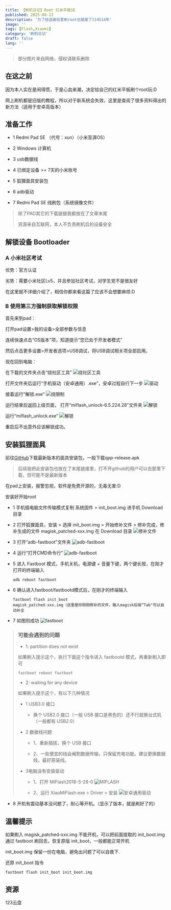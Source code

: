 ```yaml
---
title: 【刷机日记】Root 红米平板SE
published: 2025-08-13
description: '为了给这破玩意刷root也是废了114514年'
image: ''
tags: [Flash,Xiaomi]
category: '刷机日记'
draft: false 
lang: ''
---
```

> 部分图片来自网络，侵权请联系删除

## 在这之前

因为本人实在是闲得慌，于是心血来潮，决定给自己的红米平板刷个root玩:D

网上刷机都是旧版的教程，所以对于新系统会失效，这里是查阅了很多资料得出的新方法（适用于安卓高版本）

## 准备工作

- 1 Redmi Pad SE （代号：xun）（小米澎湃OS）

- 2 Windows 计算机

- 3 usb数据线

- 4 已绑定设备 >= 7天的小米账号

- 5 狐狸面具安装包

- 6 adb驱动

- 7 Redmi Pad SE 线刷包（系统镜像文件）

> 除了PAD其它的下载链接我都放在了文章末尾
>
> 资源来自互联网，本人不负责刷机后的设备安全

## 解锁设备 Bootloader
### A 小米社区考试

优势：官方认证

劣势：需要小米社区Lv5，并且参加社区考试，对学生党不是很友好

在这里就不详细介绍了，相信你都来看这篇了应该不会想要麻烦:D

### B 使用第三方强制获取解锁权限
首先来到pad：

打开pad设置>我的设备>全部参数与信息

连续快速点击“OS版本”项，知道提示“您已处于开发者模式”

然后点击更多设置>开发者选项>USB调试，将USB调试相关项全部启用。

现在回到电脑：

在下载的文件夹点击“绕社区工具”
![绕社区工具](image-9.png)


打开文件夹后运行“手机驱动（安卓通用）.exe”，安卓过程自行下一步
![驱动](image-1.png)

接着运行“解锁.exe”
![绕限制](image-2.png)

运行结束后返回上级页面，
打开“miflash_unlock-6.5.224.28”文件夹
![解锁](image-3.png)


运行“miflash_unlock.exe”
![解锁](image-4.png)

重启后不出意外应该解锁成功。

## 安装狐狸面具

前往[GitHub](https://github.com/1q23lyc45/KitsuneMagisk/releases)下载最新版本的面具安装包，一般下载qpp-release.apk
> 后续我把此安装包也放在了末尾链接里，打不开github的用户可以去那里下载，但可能不是最新版本

在pad上安装，报警忽视，软件是免费开源的，无毒无害:D

安装好开始root

- 1 手机插电脑文件传输模式复制 系统固件 > init_boot.img 进手机 Download 目录

- 2 打开狐狸面具，安装 > 选择 init_boot.img > 开始修补文件 > 修补完成，修补生成的文件 magisk_patched-xxx.img 在 Download 目录
 ![修补文件](image-5.png)

- 3 打开“adb-fastboot”文件夹
![adb-fastboot](image-6.png)

- 4 运行“打开CMD命令行”
![adb-fastboot](image-7.png)

- 5 进入 Fastboot 模式，手机关机，电源键 + 音量下键，两个键长按，在刚才打开的终端输入

    <code>adb reboot fastboot</code>

- 6 确认进入fastboot/fastbootd模式后，在刚才的终端输入

    <code>fastboot flash init_boot magisk_patched-xxx.img（这里是你刚刚修补的文件，输入magisk后按“Tab"可以自动补全</code>

- 7 如图则成功
![fastboot](image-8.png)

>### 可能会遇到的问题
>
>- 1: partition does not exist
>
>如果刷入提示这个，执行下面这个指令进入 fastbootd 模式，再重新刷入即可
>
><code>fastboot reboot fastboot</code>
>
>- 2: waiting for any device
>
>如果刷入提示这个，有以下几种情况
>
>- 1 USB3.0 接口
>
>    - 换个 USB2.0 接口（一般 USB 接口是黑色的）还不行就换台式机（一般都有 USB2.0）
>
>- 2 数据线问题
>
>    - 1、重新插拔，换个 USB 接口
>
>    - 2、一些便宜的线会阉割数据传输，只保留充电功能。建议更换数据线，最好原装线。
>
>- 3电脑没有安装驱动
>
>    - 1、打开 MiFlash2018-5-28-0
>    ![MIFLASH](image-10.png)
>
>    - 2、运行 XiaoMiFlash.exe > Driver > 安装
>   ![安卓通用驱动](image-11.png)

- 8 开机有震动基本没问题了，耐心等开机。（显示了版本，就是刷好了的）

## 温馨提示
如果刷入 magisk_patched-xxx.img 不能开机，可以把前面提取的 init_boot.img 通过 fastboot 刷回去，恢复原版 init_boot，一般都能正常开机

init_boot.img 保留一份在电脑，避免出问题了可以自救下.

还原 init_boot 指令

<code>fastboot flash init_boot init_boot.img</code>

## 资源
123云盘 
